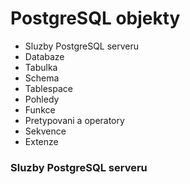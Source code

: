 # PostgreSQL objekty 

- Sluzby PostgreSQL serveru 
- Databaze 
- Tabulka
- Schema
- Tablespace 
- Pohledy 
- Funkce 
- Pretypovani a operatory 
- Sekvence 
- Extenze 


### Sluzby PostgreSQL serveru  


